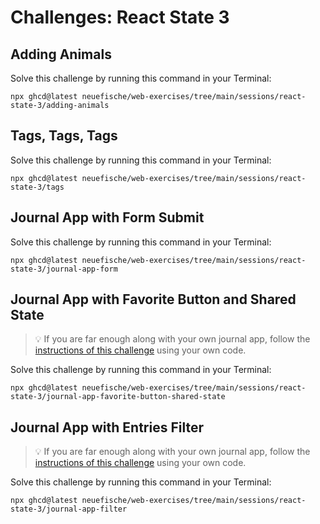 # Challenges: React State 3

## Adding Animals

Solve this challenge by running this command in your Terminal:

```
npx ghcd@latest neuefische/web-exercises/tree/main/sessions/react-state-3/adding-animals
```

## Tags, Tags, Tags

Solve this challenge by running this command in your Terminal:

```
npx ghcd@latest neuefische/web-exercises/tree/main/sessions/react-state-3/tags
```

## Journal App with Form Submit

Solve this challenge by running this command in your Terminal:

```
npx ghcd@latest neuefische/web-exercises/tree/main/sessions/react-state-3/journal-app-form
```

## Journal App with Favorite Button and Shared State

> 💡 If you are far enough along with your own journal app, follow the
> [instructions of this challenge](https://github.com/neuefische/web-exercises/tree/main/sessions/react-state-3/journal-app-favorite-button-shared-state#readme)
> using your own code.

Solve this challenge by running this command in your Terminal:

```
npx ghcd@latest neuefische/web-exercises/tree/main/sessions/react-state-3/journal-app-favorite-button-shared-state
```

## Journal App with Entries Filter

> 💡 If you are far enough along with your own journal app, follow the
> [instructions of this challenge](https://github.com/neuefische/web-exercises/tree/main/sessions/react-state-3/journal-app-filter#readme)
> using your own code.

Solve this challenge by running this command in your Terminal:

```
npx ghcd@latest neuefische/web-exercises/tree/main/sessions/react-state-3/journal-app-filter
```
